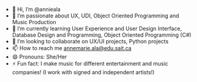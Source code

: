 - 👋 Hi, I’m @annieala
- 👀 I’m passionate about UX, UDI, Object Oriented Programming and Music Production
- 🌱 I’m currently learning User Experience and User Design Interface, Database Design and Programming, Object Oriented Programming (C#)
- 💞️ I’m looking to collaborate on UX/UI projects, Python projects
- 📫 How to reach me annemarie.ala@edu.sait.ca
- 😄 Pronouns: She/Her
- ⚡ Fun fact: I make music for different entertainment and music companies! (I work with signed and independent artists!) 

<!---
annieala/annieala is a ✨ special ✨ repository because its `README.md` (this file) appears on your GitHub profile.
You can click the Preview link to take a look at your changes.
--->
